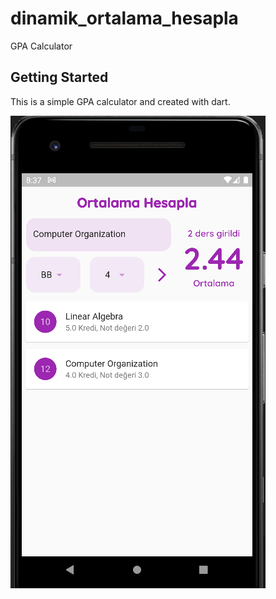 # dinamik_ortalama_hesapla

GPA Calculator

## Getting Started

This is a simple GPA calculator and created with dart. 



![There are 2 lectured added and listed](images/homePage.png)
